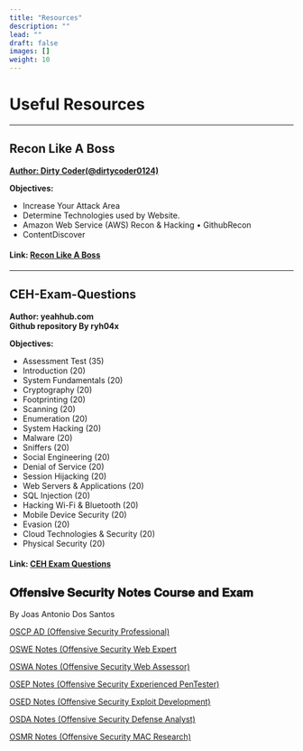 ```yaml
---
title: "Resources"
description: ""
lead: ""
draft: false
images: []
weight: 10
---
```


# Useful Resources

---

## Recon Like A Boss

**[Author: Dirty Coder(@dirtycoder0124)](https://twitter.com/dirtycoder0124)**

**Objectives:**
- Increase Your Attack Area
- Determine Technologies used by Website.
- Amazon Web Service (AWS) Recon & Hacking • GithubRecon
- ContentDiscover


####  Link: [Recon Like A Boss](https://bugbountytuts.files.wordpress.com/2019/01/dirty-recon-1.pdf)

---

## CEH-Exam-Questions

**Author: yeahhub.com<br>
Github repository By ryh04x**


**Objectives:**

 - Assessment Test (35)
 - Introduction (20)
 - System Fundamentals (20)
 - Cryptography (20)
 - Footprinting (20)
 - Scanning (20)
 - Enumeration (20)
 - System Hacking (20)
 - Malware (20)
 - Sniffers (20)
 - Social Engineering (20)
 - Denial of Service (20)
 - Session Hijacking (20)
 - Web Servers & Applications (20)
 - SQL Injection (20)
 - Hacking Wi-Fi & Bluetooth (20)
 - Mobile Device Security (20)
 - Evasion (20)
 - Cloud Technologies & Security (20)
 - Physical Security (20)

#### Link: [CEH Exam Questions](https://github.com/ryh04x/CEH-Exam-Questions)


## 𝐎𝐟𝐟𝐞𝐧𝐬𝐢𝐯𝐞 𝐒𝐞𝐜𝐮𝐫𝐢𝐭𝐲 𝐍𝐨𝐭𝐞𝐬 𝐂𝐨𝐮𝐫𝐬𝐞 𝐚𝐧𝐝 𝐄𝐱𝐚𝐦
By Joas Antonio Dos Santos

[OSCP AD (Offensive Security Professional)](https://drive.google.com/file/d/14jirVKvHwaFT9789nbQoLHNsmHRGysmH/view)

[OSWE Notes (Offensive Security Web Expert](https://drive.google.com/file/d/1KIc_qsRvlWbaUY04ug9_4zEXySx53yGv/view)

[OSWA Notes (Offensive Security Web Assessor)](https://drive.google.com/file/d/1EEA-y38qH7DOLK2N3XgIid_pNnTiGxtN/view)

[OSEP Notes (Offensive Security Experienced PenTester)](https://drive.google.com/file/d/1L9mfwfzu95B6ukmw425Etbf5hl76u6OC/view)

[OSED Notes (Offensive Security Exploit Development)](https://drive.google.com/file/d/1_mPHr3b3oUhzdwcsC62J4vlX72QZYzzh/view)

[OSDA Notes (Offensive Security Defense Analyst)](https://drive.google.com/file/d/18cAE7QX-kh6zN95pn7-H-VMbjtQoUfHN/view)

[OSMR Notes (Offensive Security MAC Research)](https://drive.google.com/file/d/1qMOKmeFY9dOlpqQ6YCy-4xB_Uqc1AEWf/view)

